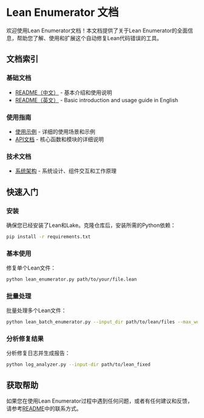 # Lean Enumerator 文档

欢迎使用Lean Enumerator文档！本文档提供了关于Lean Enumerator的全面信息，帮助您了解、使用和扩展这个自动修复Lean代码错误的工具。

## 文档索引

### 基础文档

- [README（中文）](README.md) - 基本介绍和使用说明
- [README（英文）](README_EN.md) - Basic introduction and usage guide in English

### 使用指南

- [使用示例](Examples.md) - 详细的使用场景和示例
- [API文档](API.md) - 核心函数和模块的详细说明

### 技术文档

- [系统架构](Architecture.md) - 系统设计、组件交互和工作原理

## 快速入门

### 安装

确保您已经安装了Lean和Lake。克隆仓库后，安装所需的Python依赖：

```bash
pip install -r requirements.txt
```

### 基本使用

修复单个Lean文件：

```bash
python lean_enumerator.py path/to/your/file.lean
```

### 批量处理

批量处理多个Lean文件：

```bash
python lean_batch_enumerator.py --input_dir path/to/lean/files --max_workers 40
```

### 分析修复结果

分析修复日志并生成报告：

```bash
python log_analyzer.py --input-dir path/to/lean_fixed
```

## 获取帮助

如果您在使用Lean Enumerator过程中遇到任何问题，或者有任何建议和反馈，请参考[README](README.md)中的联系方式。 